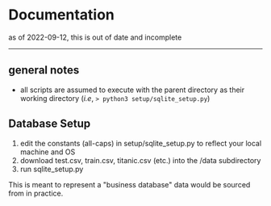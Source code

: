 # Documentation
as of 2022-09-12, this is out of date and incomplete
***

## general notes
* all scripts are assumed to execute with the parent directory as their working directory (_i.e_, `> python3 setup/sqlite_setup.py`)

## Database Setup
1. edit the constants (all-caps) in setup/sqlite_setup.py to reflect your local machine and OS
2. download test.csv, train.csv, titanic.csv (etc.) into the /data subdirectory
3. run sqlite_setup.py

This is meant to represent a "business database" data would be sourced from in practice.